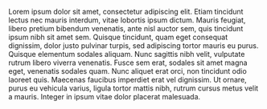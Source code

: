 Lorem ipsum dolor sit amet, consectetur adipiscing elit. Etiam tincidunt lectus nec mauris interdum, vitae lobortis ipsum dictum. Mauris feugiat, libero pretium bibendum venenatis, ante nisl auctor sem, quis tincidunt ipsum nibh sit amet sem. Quisque tincidunt, quam eget consequat dignissim, dolor justo pulvinar turpis, sed adipiscing tortor mauris eu purus. Quisque elementum sodales aliquam. Nunc sagittis nibh velit, vulputate rutrum libero viverra venenatis. Fusce sem erat, sodales sit amet magna eget, venenatis sodales quam. Nunc aliquet erat orci, non tincidunt odio laoreet quis. Maecenas faucibus imperdiet erat vel dignissim. Ut ornare, purus eu vehicula varius, ligula tortor mattis nibh, rutrum cursus metus velit a mauris. Integer in ipsum vitae dolor placerat malesuada.
